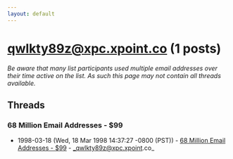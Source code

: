 ```yaml
---
layout: default
---
```


# qwlkty89z@xpc.xpoint.co (1 posts)

_Be aware that many list participants used multiple email addresses over their time active on the list. As such this page may not contain all threads available._

## Threads

### 68 Million Email Addresses - $99
+ 1998-03-18 (Wed, 18 Mar 1998 14:37:27 -0800 (PST)) - [68 Million Email Addresses - $99](/archive/1998/03/29d862bfa75c2f2ff327f9746c2b1e4fac0ead29809e4da83bd312347ca7720b) - _qwlkty89z@xpc.xpoint.co_

